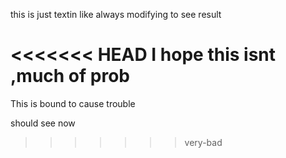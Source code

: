 this is just textin like always
modifying to see result

<<<<<<< HEAD
I hope this isnt ,much of prob
=======
This is bound to cause trouble 


should see now

>>>>>>> very-bad

